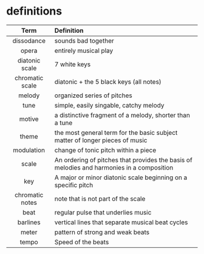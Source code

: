 # definitions

| Term  | Definition |
| :---: | :--------  |
| dissodance | sounds bad together |
| opera | entirely musical play |
| diatonic scale | 7 white keys |
| chromatic scale | diatonic + the 5 black keys (all notes) |
| melody | organized series of pitches |
| tune | simple, easily singable, catchy melody |
| motive | a distinctive fragment of a melody, shorter than a tune |
| theme | the most general term for the basic subject matter of longer pieces of music |
| modulation | change of tonic pitch within a piece |
| scale | An ordering of pitches that provides the basis of melodies and harmonies in a composition |
| key | A major or minor diatonic scale beginning on a specific pitch |
| chromatic notes | note that is not part of the scale |
| beat | regular pulse that underlies music |
| barlines | vertical lines that separate musical beat cycles |
| meter | pattern of strong and weak beats |
| tempo | Speed of the beats |
